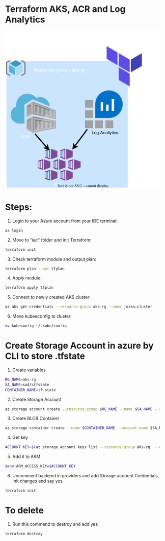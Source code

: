 <h1>Terraform AKS, ACR and Log Analytics</h1>
<p align="center">
<img src="https://github.com/Joska99/joska/blob/main/terraform/modules/tf-aks-la/diagram.drawio.svg">
</p>

<h1> Steps: </h1>

1. Login to your Azure account from your IDE terminal:
```bash 
az login 
```
2. Move to "iac" folder and init Terraform:
```bash
terraform init 
```
3. Check terraform module and output plan:
```bash
terraform plan --out tfplan
```
4. Apply module:
```bash
terraform apply tfplan
```
5. Connect to newly created AKS cluster:
```bash
az aks get-credentials --resource-group aks-rg --name joska-cluster
```
6. Move kubeeconfig to cluster:
```bash
mv kubeconfig ~/.kube/config
```

<h1> Create Storage Account in azure by CLI to store .tfstate </h1>

1. Create variables
```bash
RG_NAME=aks-rg
SA_NAME=sa4tstfstate
CONTAINER_NAME=tf-state
```

2. Create Storage Account
```bash
az storage account create --resource-group $RG_NAME --name $SA_NAME --sku Standard_LRS --encryption-services blob 
```

3. Create BLOB Container
```bash
az storage container create --name $CONTAINER_NAME --account-name $SA_NAME 
```

4. Get key 
```bash
ACCOUNT_KEY=$(az storage account keys list --resource-group aks-rg  --account-name sa4tstfstate --query '[0].value' -o tsv)
```

5. Add it to ARM 
```bash
$env:ARM_ACCESS_KEY=$ACCOUNT_KEY
```

6. Uncomment backend in providers and add Storage account Credentials, Init changes and say yes 
```bash
terraform init 
```

<h1> To delete </h1>

1. Run this command to destroy and add yes
```bash
terraform destroy
``` 
